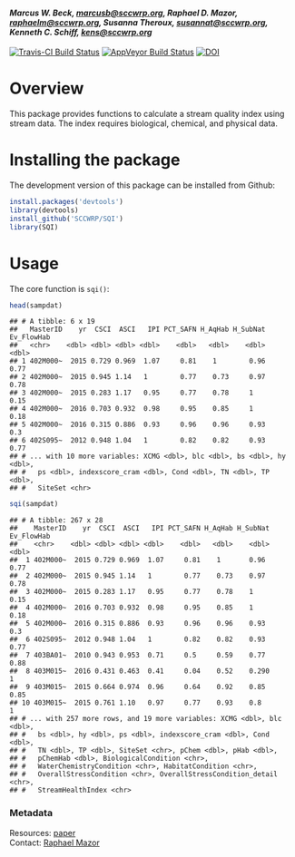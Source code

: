 
#### *Marcus W. Beck, <marcusb@sccwrp.org>, Raphael D. Mazor, <raphaelm@sccwrp.org>, Susanna Theroux, <susannat@sccwrp.org>, Kenneth C. Schiff, <kens@sccwrp.org>*

[![Travis-CI Build
Status](https://travis-ci.org/SCCWRP/SQI.svg?branch=master)](https://travis-ci.org/SCCWRP/SQI)
[![AppVeyor Build
Status](https://ci.appveyor.com/api/projects/status/github/SCCWRP/SQI?branch=master&svg=true)](https://ci.appveyor.com/project/SCCWRP/SQI)
[![DOI](https://zenodo.org/badge/154087271.svg)](https://zenodo.org/badge/latestdoi/154087271)

# Overview

This package provides functions to calculate a stream quality index
using stream data. The index requires biological, chemical, and physical
data.

# Installing the package

The development version of this package can be installed from Github:

``` r
install.packages('devtools')
library(devtools)
install_github('SCCWRP/SQI')
library(SQI)
```

# Usage

The core function is `sqi()`:

``` r
head(sampdat)
```

    ## # A tibble: 6 x 19
    ##   MasterID    yr  CSCI  ASCI   IPI PCT_SAFN H_AqHab H_SubNat Ev_FlowHab
    ##   <chr>    <dbl> <dbl> <dbl> <dbl>    <dbl>   <dbl>    <dbl>      <dbl>
    ## 1 402M000~  2015 0.729 0.969  1.07     0.81    1        0.96       0.77
    ## 2 402M000~  2015 0.945 1.14   1        0.77    0.73     0.97       0.78
    ## 3 402M000~  2015 0.283 1.17   0.95     0.77    0.78     1          0.15
    ## 4 402M000~  2016 0.703 0.932  0.98     0.95    0.85     1          0.18
    ## 5 402M000~  2016 0.315 0.886  0.93     0.96    0.96     0.93       0.3 
    ## 6 402S095~  2012 0.948 1.04   1        0.82    0.82     0.93       0.77
    ## # ... with 10 more variables: XCMG <dbl>, blc <dbl>, bs <dbl>, hy <dbl>,
    ## #   ps <dbl>, indexscore_cram <dbl>, Cond <dbl>, TN <dbl>, TP <dbl>,
    ## #   SiteSet <chr>

``` r
sqi(sampdat)
```

    ## # A tibble: 267 x 28
    ##    MasterID    yr  CSCI  ASCI   IPI PCT_SAFN H_AqHab H_SubNat Ev_FlowHab
    ##    <chr>    <dbl> <dbl> <dbl> <dbl>    <dbl>   <dbl>    <dbl>      <dbl>
    ##  1 402M000~  2015 0.729 0.969  1.07     0.81    1       0.96        0.77
    ##  2 402M000~  2015 0.945 1.14   1        0.77    0.73    0.97        0.78
    ##  3 402M000~  2015 0.283 1.17   0.95     0.77    0.78    1           0.15
    ##  4 402M000~  2016 0.703 0.932  0.98     0.95    0.85    1           0.18
    ##  5 402M000~  2016 0.315 0.886  0.93     0.96    0.96    0.93        0.3 
    ##  6 402S095~  2012 0.948 1.04   1        0.82    0.82    0.93        0.77
    ##  7 403BA01~  2010 0.943 0.953  0.71     0.5     0.59    0.77        0.88
    ##  8 403M015~  2016 0.431 0.463  0.41     0.04    0.52    0.290       1   
    ##  9 403M015~  2015 0.664 0.974  0.96     0.64    0.92    0.85        0.85
    ## 10 403M015~  2015 0.761 1.10   0.97     0.77    0.93    0.8         1   
    ## # ... with 257 more rows, and 19 more variables: XCMG <dbl>, blc <dbl>,
    ## #   bs <dbl>, hy <dbl>, ps <dbl>, indexscore_cram <dbl>, Cond <dbl>,
    ## #   TN <dbl>, TP <dbl>, SiteSet <chr>, pChem <dbl>, pHab <dbl>,
    ## #   pChemHab <dbl>, BiologicalCondition <chr>,
    ## #   WaterChemistryCondition <chr>, HabitatCondition <chr>,
    ## #   OverallStressCondition <chr>, OverallStressCondition_detail <chr>,
    ## #   StreamHealthIndex <chr>

### Metadata
Resources: <a href="https://www.sciencedirect.com/science/article/pii/S2665972719300042?via%3Dihub">paper</a><br>
Contact: <a href="https://www.sccwrp.org/about/staff/raphael-mazor/">Raphael Mazor</a><br>
